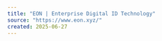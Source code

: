 ```yaml
---
title: "EON | Enterprise Digital ID Technology"
source: "https://www.eon.xyz/"
created: 2025-06-27
---
```

